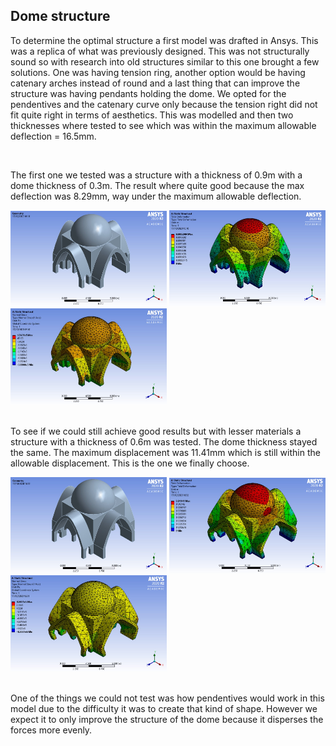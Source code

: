 ## Dome structure

To determine the optimal structure a first model was drafted in Ansys. This was a replica of what was previously designed. This was not structurally sound so with research into old structures similar to this one brought a few solutions. One was having tension ring, another option would be having catenary arches instead of round and a last thing that can improve the structure was having pendants holding the dome. We opted for the pendentives and the catenary curve only because the tension right did not fit quite right in terms of aesthetics. This was modelled and then two thicknesses where tested to see which was within the maximum allowable deflection = 16.5mm. 

<br>

The first one we tested was a structure with a thickness of 0.9m with a dome thickness of 0.3m. The result where quite good because the max deflection was 8.29mm, way under the maximum allowable deflection.

<img src="Structure_domes_0.9m.jpg"  alt="Structure Dome 0.9m" width="250" height="auto">
<img src="Structure_domes_0.9m_deformation.jpg"  alt="Structure Dome 0.9m Deformation" width="250" height="auto">
<img src="Structure_domes_0.9m_stress.jpg"  alt="Structure Dome 0.9m Stress" width="250" height="auto">

<br>
<br>

To see if we could still achieve good results but with lesser materials a structure with a thickness of 0.6m was tested. The dome thickness stayed the same. The maximum displacement was 11.41mm which is still within the allowable displacement. This is the one we finally choose.

<img src="Structure_domes_0.6m.jpg"  alt="Structure Dome 0.6m" width="250" height="auto">
<img src="Structure_domes_0.6m_deformation.jpg"  alt="Structure Dome 0.6m Deformation" width="250" height="auto">
<img src="Structure_domes_0.6m_stress.jpg"  alt="Structure Dome 0.6m Stress" width="250" height="auto">

<br>
<br>

One of the things we could not test was how pendentives would work in this model due to the difficulty it was to create that kind of shape. However we expect it to only improve the structure of the dome because it disperses the forces more evenly.



